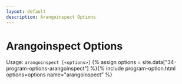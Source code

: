 ```yaml
---
layout: default
description: Arangoinspect Options
---
```

Arangoinspect Options
=====================

Usage: `arangoinspect [<options>]`
{% assign options = site.data["34-program-options-arangoinspect"] %}{% include program-option.html options=options name="arangoinspect" %}

